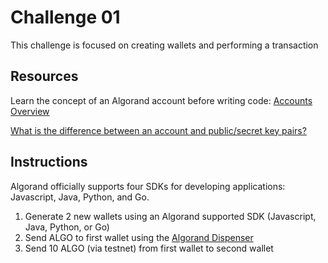 # Challenge 01
This challenge is focused on creating wallets and performing a transaction

## Resources
Learn the concept of an Algorand account before writing code:
[Accounts Overview](https://developer.algorand.org/docs/get-details/accounts/#accounts)

[What is the difference between an account and public/secret key pairs?](https://forum.algorand.org/t/multisig-accounts-and-inner-transactions/5524/4)

## Instructions
Algorand officially supports four SDKs for developing applications: Javascript, Java, Python, and Go.

1. Generate 2 new wallets using an Algorand supported SDK (Javascript, Java, Python, or Go) 
2. Send ALGO to first wallet using the [Algorand Dispenser](https://bank.testnet.algorand.network/)    
3. Send 10 ALGO (via testnet) from first wallet to second wallet